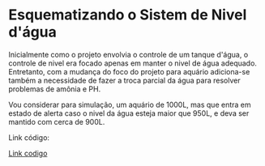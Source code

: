# Esquematizando o Sistem de Nivel d'água 

Inicialmente como o projeto envolvia o controle de um tanque d'água, o controle de nivel era focado apenas em manter o nivel de água adequado. Entretanto, com a mudança do foco do projeto para aquário adiciona-se também a necessidade de fazer a troca parcial da água para resolver problemas de amônia e PH. 

Vou considerar para simulação, um aquário de 1000L, mas que entra em estado de alerta caso o nivel da água esteja maior que 950L, e deva ser mantido com cerca de 900L.


Link código:

[Link codigo](https://github.com/nah2602/embarcadosprojeto/blob/main/sistema-nivel/nivelcod.c)

